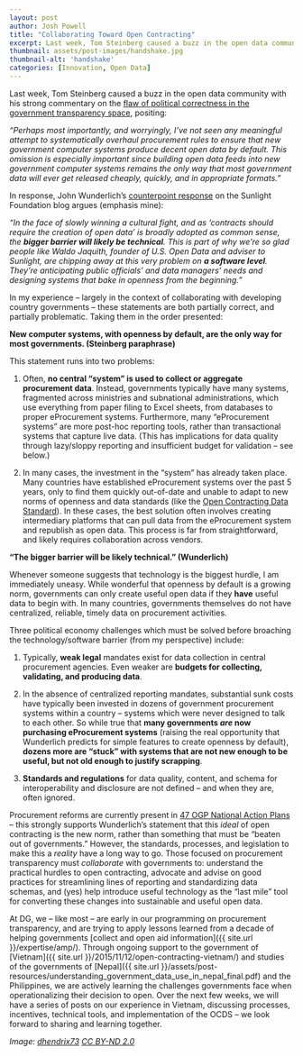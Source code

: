 ```yaml
---
layout: post
author: Josh Powell
title: "Collaborating Toward Open Contracting"
excerpt: Last week, Tom Steinberg caused a buzz in the open data community with his strong commentary on...
thumbnail: assets/post-images/handshake.jpg
thumbnail-alt: 'handshake'
categories: [Innovation, Open Data]
---
```


Last week, Tom Steinberg caused a buzz in the open data community with his strong commentary on the [flaw of political correctness in the government transparency space](http://civichall.org/civicist/over-politeness-is-the-fatal-flaw-in-the-open-data-movement/), positing:

  *“Perhaps most importantly, and worryingly, I’ve not seen any meaningful attempt to systematically overhaul procurement rules to ensure that new government computer systems produce decent open data by default. This omission is especially important since building open data feeds into new government computer systems remains the only way that most government data will ever get released cheaply, quickly, and in appropriate formats.”*

In response, John Wunderlich’s [counterpoint response](http://sunlightfoundation.com/blog/2016/04/27/the-false-choice-between-criticism-and-collaboration/) on the Sunlight Foundation blog argues (emphasis mine):  

  *“In the face of slowly winning a cultural fight, and as ‘contracts should require the creation of open data’ is broadly adopted as common sense, the **bigger barrier will likely be technical**. This is part of why we’re so glad people like Waldo Jaquith, founder of U.S. Open Data and adviser to Sunlight, are chipping away at this very problem on **a software level**. They’re anticipating public officials’ and data managers’ needs and designing systems that bake in openness from the beginning.”*

In my experience – largely in the context of collaborating with developing country governments – these statements are both partially correct, and partially problematic. Taking them in the order presented:

**New computer systems, with openness by default, are the only way for most governments. (Steinberg paraphrase)**

This statement runs into two problems:

1. Often, **no central “system” is used to collect or aggregate procurement data**. Instead, governments typically have many systems, fragmented across ministries and subnational administrations, which use everything from paper filing to Excel sheets, from databases to proper eProcurement systems. Furthermore, many “eProcurement systems” are more post-hoc reporting tools, rather than transactional systems that capture live data. (This has implications for data quality through lazy/sloppy reporting and insufficient budget for validation – see below.)

2. In many cases, the investment in the “system” has already taken place. Many countries have established eProcurement systems over the past 5 years, only to find them quickly out-of-date and unable to adapt to new norms of openness and data standards (like the [Open Contracting Data Standard](http://standard.open-contracting.org/latest/en/)). In these cases, the best solution often involves creating intermediary platforms that can pull data from the eProcurement system and republish as open data. This process is far from straightforward, and likely requires collaboration across vendors.

**“The bigger barrier will be likely technical.” (Wunderlich)**

Whenever someone suggests that technology is the biggest hurdle, I am immediately uneasy. While wonderful that openness by default is a growing norm, governments can only create useful open data if they **have** useful data to begin with. In many countries, governments themselves do not have centralized, reliable, timely data on procurement activities. 

Three political economy challenges which must be solved before broaching the technology/software barrier (from my perspective) include:

1. Typically, **weak legal** mandates exist for data collection in central procurement agencies. Even weaker are **budgets for collecting, validating, and producing data**. 

2. In the absence of centralized reporting mandates, substantial sunk costs have typically been invested in dozens of government procurement systems within a country – systems which were never designed to talk to each other. So while true that **many governments *are* now purchasing eProcurement systems** (raising the real opportunity that Wunderlich predicts for simple features to create openness by default), **dozens more are “stuck” with systems that are not new enough to be useful, but not old enough to justify scrapping**.

3. **Standards and regulations** for data quality, content, and schema for interoperability and disclosure are not defined – and when they are, often ignored.

Procurement reforms are currently present in [47 OGP National Action Plans](http://www.opengovpartnership.org/blog/georg-neumann/2016/03/28/great-ideas-ogp-action-plans-open-contracting) – this strongly supports Wunderlich’s statement that this *ideal* of open contracting is the new norm, rather than something that must be “beaten out of governments.” However, the standards, processes, and legislation to make this a *reality* have a long way to go. Those focused on procurement transparency must *collaborate* with governments to: understand the practical hurdles to open contracting, advocate and advise on good practices for streamlining lines of reporting and standardizing data schemas, and (yes) help introduce useful technology as the “last mile” tool for converting these changes into sustainable and useful open data.

At DG, we – like most – are early in our programming on procurement transparency, and are trying to apply lessons learned from a decade of helping governments [collect and open aid information]({{ site.url }}/expertise/amp/). Through ongoing support to the government of [Vietnam]({{ site.url }}/2015/11/12/open-contracting-vietnam/) and studies of the governments of [Nepal]({{ site.url }}/assets/post-resources/understanding_government_data_use_in_nepal_final.pdf) and the Philippines, we are actively learning the challenges governments face when operationalizing their decision to open. Over the next few weeks, we will have a series of posts on our experience in Vietnam, discussing processes, incentives, technical tools, and implementation of the OCDS – we look forward to sharing and learning together. 

*Image: [dhendrix73](https://www.flickr.com/photos/dhendrix/6644037141/) [CC BY-ND 2.0](https://creativecommons.org/licenses/by-nd/2.0/)*
